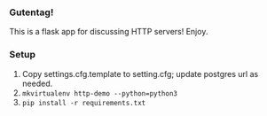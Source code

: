 ### Gutentag!

This is a flask app for discussing HTTP servers! Enjoy.

### Setup

1. Copy settings.cfg.template to setting.cfg; update postgres url as needed.
2. `mkvirtualenv http-demo --python=python3`
3. `pip install -r requirements.txt`
